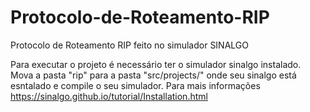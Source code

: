 # Protocolo-de-Roteamento-RIP
Protocolo de Roteamento RIP feito no simulador SINALGO

Para executar o projeto é necessário ter o simulador sinalgo instalado.
Mova a pasta "rip" para a pasta "src/projects/" onde seu sinalgo está esntalado e compile o seu simulador.
Para mais informações https://sinalgo.github.io/tutorial/Installation.html
